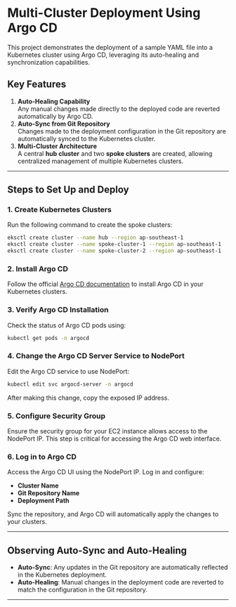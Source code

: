 
# Multi-Cluster Deployment Using Argo CD

This project demonstrates the deployment of a sample YAML file into a Kubernetes cluster using Argo CD, leveraging its auto-healing and synchronization capabilities.

## Key Features
1. **Auto-Healing Capability**  
   Any manual changes made directly to the deployed code are reverted automatically by Argo CD.  
2. **Auto-Sync from Git Repository**  
   Changes made to the deployment configuration in the Git repository are automatically synced to the Kubernetes cluster.  
3. **Multi-Cluster Architecture**  
   A central **hub cluster** and two **spoke clusters** are created, allowing centralized management of multiple Kubernetes clusters.

---

## Steps to Set Up and Deploy

### 1. Create Kubernetes Clusters
Run the following command to create the spoke clusters:
```bash
eksctl create cluster --name hub --region ap-southeast-1
eksctl create cluster --name spoke-cluster-1 --region ap-southeast-1
eksctl create cluster --name spoke-cluster-2 --region ap-southeast-1
```

### 2. Install Argo CD
Follow the official [Argo CD documentation](https://argo-cd.readthedocs.io/en/stable/) to install Argo CD in your Kubernetes clusters.

### 3. Verify Argo CD Installation
Check the status of Argo CD pods using:
```bash
kubectl get pods -n argocd
```

### 4. Change the Argo CD Server Service to NodePort
Edit the Argo CD service to use NodePort:
```bash
kubectl edit svc argocd-server -n argocd
```
After making this change, copy the exposed IP address.

### 5. Configure Security Group
Ensure the security group for your EC2 instance allows access to the NodePort IP. This step is critical for accessing the Argo CD web interface.

### 6. Log in to Argo CD
Access the Argo CD UI using the NodePort IP. Log in and configure:
- **Cluster Name**
- **Git Repository Name**
- **Deployment Path**

Sync the repository, and Argo CD will automatically apply the changes to your clusters.

---

## Observing Auto-Sync and Auto-Healing
- **Auto-Sync**: Any updates in the Git repository are automatically reflected in the Kubernetes deployment.
- **Auto-Healing**: Manual changes in the deployment code are reverted to match the configuration in the Git repository.

---

